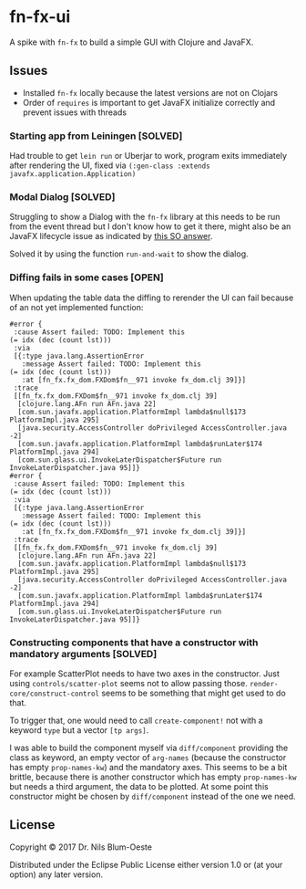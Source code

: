 # fn-fx-ui

A spike with `fn-fx` to build a simple GUI with Clojure and JavaFX.

## Issues
- Installed `fn-fx` locally because the latest versions are not on Clojars
- Order of `requires` is important to get JavaFX initialize correctly and prevent issues with
threads

### Starting app from Leiningen [SOLVED]
Had trouble to get `lein run` or Uberjar to work, program exits immediately after rendering
the UI, fixed via `(:gen-class :extends javafx.application.Application)`

### Modal Dialog [SOLVED]
Struggling to show a Dialog with the `fn-fx` library at this needs to be run from the event
thread but I don't know how to get it there, might also be an JavaFX lifecycle issue as
indicated by
[this SO answer](https://stackoverflow.com/questions/33966259/javafx-thread-issues/34005514#34005514).

Solved it by using the function `run-and-wait` to show the dialog.

### Diffing fails in some cases [OPEN]

When updating the table data the diffing to rerender the UI can fail because of an not yet
implemented function:

```
#error {
 :cause Assert failed: TODO: Implement this
(= idx (dec (count lst)))
 :via
 [{:type java.lang.AssertionError
   :message Assert failed: TODO: Implement this
(= idx (dec (count lst)))
   :at [fn_fx.fx_dom.FXDom$fn__971 invoke fx_dom.clj 39]}]
 :trace
 [[fn_fx.fx_dom.FXDom$fn__971 invoke fx_dom.clj 39]
  [clojure.lang.AFn run AFn.java 22]
  [com.sun.javafx.application.PlatformImpl lambda$null$173 PlatformImpl.java 295]
  [java.security.AccessController doPrivileged AccessController.java -2]
  [com.sun.javafx.application.PlatformImpl lambda$runLater$174 PlatformImpl.java 294]
  [com.sun.glass.ui.InvokeLaterDispatcher$Future run InvokeLaterDispatcher.java 95]]}
#error {
 :cause Assert failed: TODO: Implement this
(= idx (dec (count lst)))
 :via
 [{:type java.lang.AssertionError
   :message Assert failed: TODO: Implement this
(= idx (dec (count lst)))
   :at [fn_fx.fx_dom.FXDom$fn__971 invoke fx_dom.clj 39]}]
 :trace
 [[fn_fx.fx_dom.FXDom$fn__971 invoke fx_dom.clj 39]
  [clojure.lang.AFn run AFn.java 22]
  [com.sun.javafx.application.PlatformImpl lambda$null$173 PlatformImpl.java 295]
  [java.security.AccessController doPrivileged AccessController.java -2]
  [com.sun.javafx.application.PlatformImpl lambda$runLater$174 PlatformImpl.java 294]
  [com.sun.glass.ui.InvokeLaterDispatcher$Future run InvokeLaterDispatcher.java 95]]}
```


### Constructing components that have a constructor with mandatory arguments [SOLVED]

For example ScatterPlot needs to have two axes in the constructor. Just using
`controls/scatter-plot` seems not to allow passing those. `render-core/construct-control` seems to
be something that might get used to do that.

To trigger that, one would need to call `create-component!` not with a keyword `type` but a vector
`[tp args]`.

I was able to build the component myself via `diff/component` providing the class as keyword, an
empty vector of `arg-names` (because the constructor has empty `prop-names-kw`) and the mandatory
axes. This seems to be a bit brittle, because there is another constructor which has empty
`prop-names-kw` but needs a third argument, the data to be plotted. At some point this constructor
might be chosen by `diff/component` instead of the one we need.

## License

Copyright © 2017 Dr. Nils Blum-Oeste

Distributed under the Eclipse Public License either version 1.0 or (at
your option) any later version.
